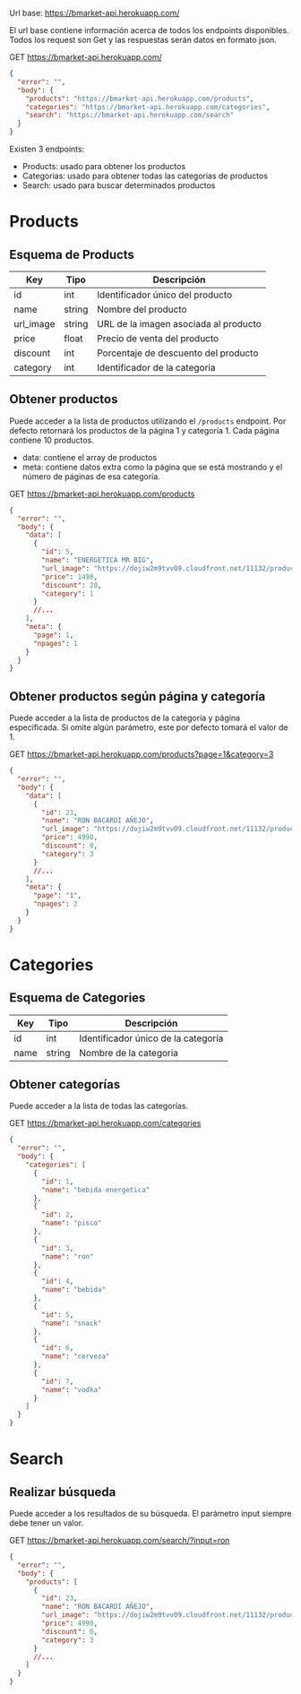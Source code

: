 Url base: https://bmarket-api.herokuapp.com/

El url base contiene información acerca de todos los endpoints disponibles. Todos los request son Get y las respuestas serán datos en formato json.

GET https://bmarket-api.herokuapp.com/

```json
{
  "error": "",
  "body": {
    "products": "https://bmarket-api.herokuapp.com/products",
    "categories": "https://bmarket-api.herokuapp.com/categories",
    "search": "https://bmarket-api.herokuapp.com/search"
  }
}
```

Existen 3 endpoints:

- Products: usado para obtener los productos
- Categorias: usado para obtener todas las categorias de productos
- Search: usado para buscar determinados productos

# Products

## Esquema de Products

| Key       | Tipo   | Descripción                           |
| --------- | ------ | ------------------------------------- |
| id        | int    | Identificador único del producto      |
| name      | string | Nombre del producto                   |
| url_image | string | URL de la imagen asociada al producto |
| price     | float  | Precio de venta del producto          |
| discount  | int    | Porcentaje de descuento del producto  |
| category  | int    | Identificador de la categoría         |

## Obtener productos

Puede acceder a la lista de productos utilizando el <code>/products</code> endpoint. Por defecto retornará los productos de la página 1 y categoría 1. Cada página contiene 10 productos.

- data: contiene el array de productos
- meta: contiene datos extra como la página que se está mostrando y el número de páginas de esa categoría.

GET https://bmarket-api.herokuapp.com/products

```json
{
  "error": "",
  "body": {
    "data": [
      {
        "id": 5,
        "name": "ENERGETICA MR BIG",
        "url_image": "https://dojiw2m9tvv09.cloudfront.net/11132/product/misterbig3308256.jpg",
        "price": 1490,
        "discount": 20,
        "category": 1
      }
      //...
    ],
    "meta": {
      "page": 1,
      "npages": 1
    }
  }
}
```

## Obtener productos según página y categoría

Puede acceder a la lista de productos de la categoría y página especificada. Si omite algún parámetro, este por defecto tomará el valor de 1.

GET https://bmarket-api.herokuapp.com/products?page=1&category=3

```json
{
  "error": "",
  "body": {
    "data": [
      {
        "id": 23,
        "name": "RON BACARDI AÑEJO",
        "url_image": "https://dojiw2m9tvv09.cloudfront.net/11132/product/bacardi9450.jpg",
        "price": 4990,
        "discount": 0,
        "category": 3
      }
      //...
    ],
    "meta": {
      "page": "1",
      "npages": 2
    }
  }
}
```

# Categories

## Esquema de Categories

| Key  | Tipo   | Descripción                         |
| ---- | ------ | ----------------------------------- |
| id   | int    | Identificador único de la categoría |
| name | string | Nombre de la categoría              |

## Obtener categorías

Puede acceder a la lista de todas las categorías.

GET https://bmarket-api.herokuapp.com/categories

```json
{
  "error": "",
  "body": {
    "categories": [
      {
        "id": 1,
        "name": "bebida energetica"
      },
      {
        "id": 2,
        "name": "pisco"
      },
      {
        "id": 3,
        "name": "ron"
      },
      {
        "id": 4,
        "name": "bebida"
      },
      {
        "id": 5,
        "name": "snack"
      },
      {
        "id": 6,
        "name": "cerveza"
      },
      {
        "id": 7,
        "name": "vodka"
      }
    ]
  }
}
```

# Search

## Realizar búsqueda

Puede acceder a los resultados de su búsqueda. El parámetro input siempre debe tener un valor.

GET https://bmarket-api.herokuapp.com/search/?input=ron

```json
{
  "error": "",
  "body": {
    "products": [
      {
        "id": 23,
        "name": "RON BACARDI AÑEJO",
        "url_image": "https://dojiw2m9tvv09.cloudfront.net/11132/product/bacardi9450.jpg",
        "price": 4990,
        "discount": 0,
        "category": 3
      }
      //...
    ]
  }
}
```
